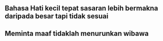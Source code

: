 ## Bahasa Hati kecil tepat sasaran lebih bermakna daripada besar tapi tidak sesuai


## Meminta maaf tidaklah menurunkan wibawa

